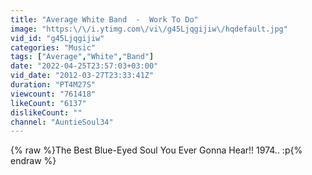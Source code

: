 ```yaml
---
title: "Average White Band  -  Work To Do"
image: "https:\/\/i.ytimg.com\/vi\/g45Ljqgijiw\/hqdefault.jpg"
vid_id: "g45Ljqgijiw"
categories: "Music"
tags: ["Average","White","Band"]
date: "2022-04-25T23:57:03+03:00"
vid_date: "2012-03-27T23:33:41Z"
duration: "PT4M27S"
viewcount: "761418"
likeCount: "6137"
dislikeCount: ""
channel: "AuntieSoul34"
---
```

{% raw %}The Best Blue-Eyed Soul You Ever Gonna Hear!!    1974..   :p{% endraw %}
